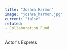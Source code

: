 ```yaml
---
title: "Joshua Harmon"
image: "joshua_harmon.jpg"
current: "false"
related:
- Collaboration Fund
---
```


Actor's Express
